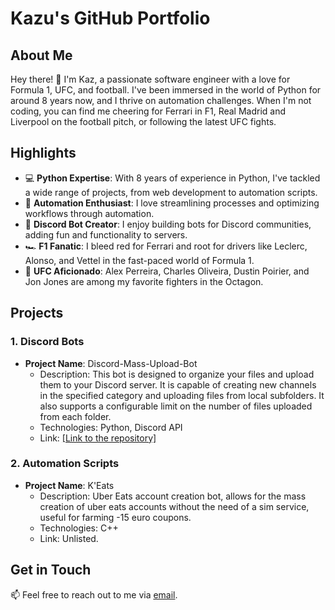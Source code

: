 # Kazu's GitHub Portfolio

## About Me
Hey there! 👋 I'm Kaz, a passionate software engineer with a love for Formula 1, UFC, and football. I've been immersed in the world of Python for around 8 years now, and I thrive on automation challenges. When I'm not coding, you can find me cheering for Ferrari in F1, Real Madrid and Liverpool on the football pitch, or following the latest UFC fights.

## Highlights
- 💻 **Python Expertise**: With 8 years of experience in Python, I've tackled a wide range of projects, from web development to automation scripts.
- 🤖 **Automation Enthusiast**: I love streamlining processes and optimizing workflows through automation.
- 🤖 **Discord Bot Creator**: I enjoy building bots for Discord communities, adding fun and functionality to servers.
- 🏎️ **F1 Fanatic**: I bleed red for Ferrari and root for drivers like Leclerc, Alonso, and Vettel in the fast-paced world of Formula 1.
- 👊 **UFC Aficionado**: Alex Perreira, Charles Oliveira, Dustin Poirier, and Jon Jones are among my favorite fighters in the Octagon.

## Projects
### 1. Discord Bots
- **Project Name**: Discord-Mass-Upload-Bot
  - Description: This bot is designed to organize your files and upload them to your Discord server. It is capable of creating new channels in the specified category and uploading files from local subfolders. It also supports a configurable limit on the number of files uploaded from each folder.
  - Technologies: Python, Discord API
  - Link: [[Link to the repository]](https://github.com/KazuInTheStu/Discord-Mass-Upload-Bot)

### 2. Automation Scripts
- **Project Name**: K'Eats
  - Description: Uber Eats account creation bot, allows for the mass creation of uber eats accounts without the need of a sim service, useful for farming -15 euro coupons.
  - Technologies: C++
  - Link: Unlisted.

## Get in Touch
📫 Feel free to reach out to me via [email](mailto:kazu@kazu-eats.store).
